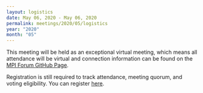 ```yaml
---
layout: logistics
date: May 06, 2020 - May 06, 2020
permalink: meetings/2020/05/logistics
year: "2020"
month: "05"
---
```


This meeting will be held as an exceptional virtual meeting, which means all attendance will be
virtual and connection information can be found on the
[MPI Forum GitHub Page](https://github.com/mpi-forum/mpi-standard/wiki/virtual-forum-meeting-information).

Registration is still required to track attendance, meeting quorum, and voting eligibility. You can
register [here](https://forms.gle/jJxi5ztuoYg6xGSk8).
